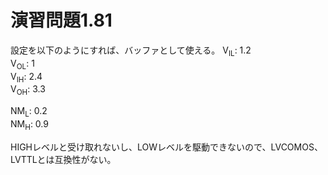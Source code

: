 # 演習問題1.81

設定を以下のようにすれば、バッファとして使える。
V<sub>IL</sub>: 1.2  
V<sub>OL</sub>: 1  
V<sub>IH</sub>: 2.4  
V<sub>OH</sub>: 3.3  

NM<sub>L</sub>: 0.2  
NM<sub>H</sub>: 0.9  

HIGHレベルと受け取れないし、LOWレベルを駆動できないので、LVCOMOS、LVTTLとは互換性がない。
